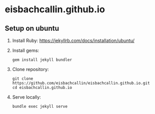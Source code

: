 # eisbachcallin.github.io

## Setup on ubuntu

1. Install Ruby: https://jekyllrb.com/docs/installation/ubuntu/

1. Install gems:

       gem install jekyll bundler
    
1. Clone repository:

       git clone https://github.com/eisbachcallin/eisbachcallin.github.io.git
       cd eisbachcallin.github.io
    
1. Serve locally:

       bundle exec jekyll serve
